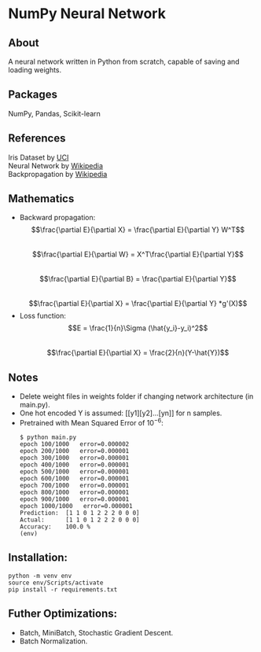 # NumPy Neural Network
## About
A neural network written in Python from scratch, capable of saving and loading weights.  

## Packages
NumPy, Pandas, Scikit-learn  

## References
Iris Dataset by [UCI](https://archive.ics.uci.edu/ml/datasets/iris)  
Neural Network by [Wikipedia](https://en.wikipedia.org/wiki/Neural_network)  
Backpropagation by [Wikipedia](https://en.wikipedia.org/wiki/Backpropagation)  

## Mathematics
- Backward propagation:  
    $$\frac{\partial E}{\partial X} = \frac{\partial E}{\partial Y} W^T$$  
    $$\frac{\partial E}{\partial W} = X^T\frac{\partial E}{\partial Y}$$  
    $$\frac{\partial E}{\partial B} = \frac{\partial E}{\partial Y}$$  
    $$\frac{\partial E}{\partial X} = \frac{\partial E}{\partial Y} *g'(X)$$ 
- Loss function:  
    $$E = \frac{1}{n}\Sigma (\hat{y_i}-y_i)^2$$  
    $$\frac{\partial E}{\partial X} = \frac{2}{n}(Y-\hat{Y})$$  
  
## Notes 
- Delete weight files in weights folder if changing network architecture (in main.py).
- One hot encoded Y is assumed: [[y1][y2]...[yn]] for n samples.
- Pretrained with Mean Squared Error of $10^{-6}$:  
    ```
    $ python main.py 
    epoch 100/1000   error=0.000002
    epoch 200/1000   error=0.000001
    epoch 300/1000   error=0.000001
    epoch 400/1000   error=0.000001
    epoch 500/1000   error=0.000001
    epoch 600/1000   error=0.000001
    epoch 700/1000   error=0.000001
    epoch 800/1000   error=0.000001
    epoch 900/1000   error=0.000001
    epoch 1000/1000   error=0.000001
    Prediction:  [1 1 0 1 2 2 2 0 0 0]
    Actual:      [1 1 0 1 2 2 2 0 0 0]
    Accuracy:    100.0 %
    (env)
    ```  
  
## Installation:  
```
python -m venv env
source env/Scripts/activate
pip install -r requirements.txt
```  
  
## Futher Optimizations:  
- Batch, MiniBatch, Stochastic Gradient Descent.
- Batch Normalization.
